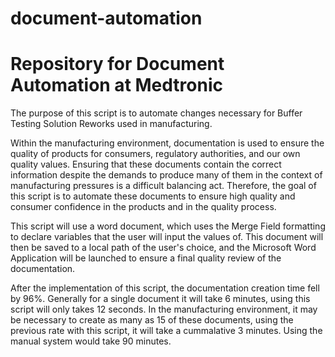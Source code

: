 # document-automation
# Repository for Document Automation at Medtronic

The purpose of this script is to automate changes necessary for Buffer Testing Solution Reworks used in manufacturing. 

Within the manufacturing environment, documentation is used to ensure the quality of products for consumers, regulatory authorities, and our own quality values. 
Ensuring that these documents contain the correct information despite the demands to produce many of them in the context of manufacturing pressures is a difficult balancing act.
Therefore, the goal of this script is to automate these documents to ensure high quality and consumer confidence in the products and in the quality process. 


This script will use a word document, which uses the Merge Field formatting to declare variables that the user will input the values of. This document will then be saved
to a local path of the user's choice, and the Microsoft Word Application will be launched to ensure a final quality review of the documentation. 

After the implementation of this script, the documentation creation time fell by 96%. Generally for a single document it will take 6 minutes, using this script will
only takes 12 seconds. In the manufacturing environment, it may be necessary to create as many as 15 of these documents, using the previous rate with this script, it 
will take a cummalative 3 minutes. Using the manual system would take 90 minutes. 
